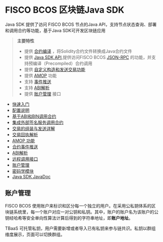 # FISCO BCOS 区块链Java SDK

Java SDK 提供了访问 FISCO BCOS 节点的Java API，支持节点状态查询、部署和调用合约等功能，基于Java SDK可开发区块链应用

> **主要特性**
>
> - 提供 [合约编译](https://fisco-bcos-documentation.readthedocs.io/zh_CN/v3.0.0/docs/sdk/java_sdk/quick_start.html#solidityjava) ，将Solidity合约文件转换成Java合约文件
> - 提供 [Java SDK API](https://fisco-bcos-documentation.readthedocs.io/zh_CN/v3.0.0/docs/sdk/java_sdk/api.html),提供访问FISCO BCOS [JSON-RPC](https://fisco-bcos-documentation.readthedocs.io/zh_CN/v3.0.0/docs/api.html) 的功能，并支持预编译（Precompiled）合约调用
> - 提供 [自定义构造和发送交易功能](https://fisco-bcos-documentation.readthedocs.io/zh_CN/v3.0.0/docs/sdk/java_sdk/assemble_transaction.html)
> - 提供 [AMOP](https://fisco-bcos-documentation.readthedocs.io/zh_CN/v3.0.0/docs/sdk/java_sdk/amop.html) 功能
> - 支持 [事件推送](https://fisco-bcos-documentation.readthedocs.io/zh_CN/v3.0.0/docs/sdk/java_sdk/event_sub.html)
> - 支持 [ABI解析](https://fisco-bcos-documentation.readthedocs.io/zh_CN/v3.0.0/docs/sdk/java_sdk/abi.html)
> - 提供 [账户管理](https://fisco-bcos-documentation.readthedocs.io/zh_CN/v3.0.0/docs/sdk/java_sdk/key_tool.html) 接口

- [快速入门](https://fisco-bcos-documentation.readthedocs.io/zh_CN/v3.0.0/docs/sdk/java_sdk/quick_start.html)
- [配置说明](https://fisco-bcos-documentation.readthedocs.io/zh_CN/v3.0.0/docs/sdk/java_sdk/configuration.html)
- [基于ABI和BIN调用合约](https://fisco-bcos-documentation.readthedocs.io/zh_CN/v3.0.0/docs/sdk/java_sdk/assemble_transaction.html)
- [集成外部签名服务调用合约](https://fisco-bcos-documentation.readthedocs.io/zh_CN/v3.0.0/docs/sdk/java_sdk/remote_sign_assemble_transaction.html)
- [交易的组装与发送详解](https://fisco-bcos-documentation.readthedocs.io/zh_CN/v3.0.0/docs/sdk/java_sdk/make_transaction.html)
- [交易回执解析](https://fisco-bcos-documentation.readthedocs.io/zh_CN/v3.0.0/docs/sdk/java_sdk/transaction_decode.html)
- [AMOP 功能](https://fisco-bcos-documentation.readthedocs.io/zh_CN/v3.0.0/docs/sdk/java_sdk/amop.html)
- [合约事件推送](https://fisco-bcos-documentation.readthedocs.io/zh_CN/v3.0.0/docs/sdk/java_sdk/event_sub.html)
- [ABI解析](https://fisco-bcos-documentation.readthedocs.io/zh_CN/v3.0.0/docs/sdk/java_sdk/abi.html)
- [远程调用接口](https://fisco-bcos-documentation.readthedocs.io/zh_CN/v3.0.0/docs/sdk/java_sdk/api.html)
- [账户管理](https://fisco-bcos-documentation.readthedocs.io/zh_CN/v3.0.0/docs/sdk/java_sdk/key_tool.html)
- [密码学模块](https://fisco-bcos-documentation.readthedocs.io/zh_CN/v3.0.0/docs/sdk/java_sdk/crypto.html)
- [Java SDK JavaDoc](https://fisco-bcos-documentation.readthedocs.io/zh_CN/latest/javadoc/index.html)

## 账户管理

FISCO BCOS 使用账户来标识和区分每一个独立的用户。在采用公私钥体系的区块链系统里，每一个账户对应一对公钥和私钥。其中，账户的账户名为该账户的公钥经哈希等安全单向性算法计算后得到的字符串地址，即**账户地址**。

TBaaS 可托管私钥，用户需要新增或者导入已有私钥来参与链共识。私钥以群组维度展示，页面可以切换群组。



